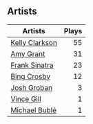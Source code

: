## Artists
Artists | Plays 
----- | -----: 
[Kelly Clarkson](/artists/kelly-clarkson-34788) | 55
[Amy Grant](/artists/amy-grant-3053) | 31
[Frank Sinatra](/artists/frank-sinatra-739) | 23
[Bing Crosby](/artists/bing-crosby-1864) | 12
[Josh Groban](/artists/josh-groban-58260) | 3
[Vince Gill](/artists/vince-gill-31886) | 1
[Michael Bublé](/artists/michael-buble-58319) | 1

